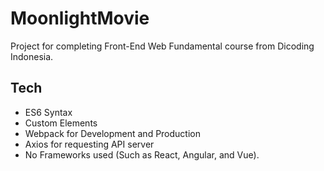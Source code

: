 # MoonlightMovie

Project for completing Front-End Web Fundamental course from Dicoding Indonesia.

## Tech

- ES6 Syntax
- Custom Elements
- Webpack for Development and Production
- Axios for requesting API server
- No Frameworks used (Such as React, Angular, and Vue).
